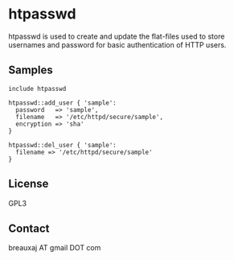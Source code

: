htpasswd
========

htpasswd is used to create and update the flat-files used to store usernames
and password for basic authentication of HTTP users.

Samples
-------
```
include htpasswd
```
```
htpasswd::add_user { 'sample':
  password   => 'sample',
  filename   => '/etc/httpd/secure/sample',
  encryption => 'sha'
}
```
```
htpasswd::del_user { 'sample':
  filename => '/etc/httpd/secure/sample'
}
```

License
-------
GPL3

Contact
-------
breauxaj AT gmail DOT com
